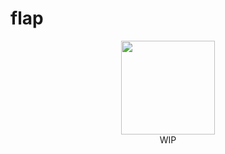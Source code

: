 # flap

<p align="center">
<img width="150" height="150" src="https://raw.githubusercontent.com/1l0/flap/master/art/logo.png"><br/>
WIP
</p>

